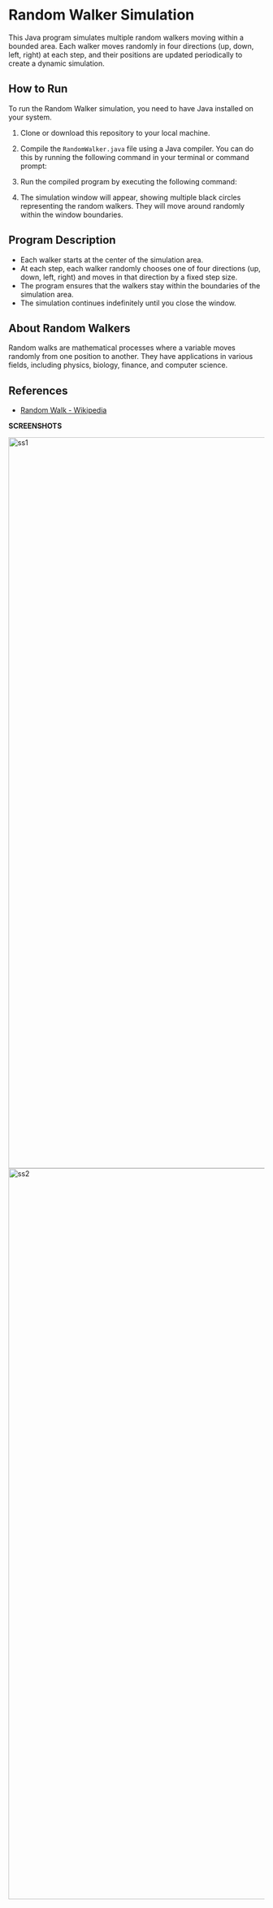 # Random Walker Simulation

This Java program simulates multiple random walkers moving within a bounded area. Each walker moves randomly in four directions (up, down, left, right) at each step, and their positions are updated periodically to create a dynamic simulation.

## How to Run

To run the Random Walker simulation, you need to have Java installed on your system.

1. Clone or download this repository to your local machine.
2. Compile the `RandomWalker.java` file using a Java compiler. You can do this by running the following command in your terminal or command prompt:


3. Run the compiled program by executing the following command:


4. The simulation window will appear, showing multiple black circles representing the random walkers. They will move around randomly within the window boundaries.

## Program Description

- Each walker starts at the center of the simulation area.
- At each step, each walker randomly chooses one of four directions (up, down, left, right) and moves in that direction by a fixed step size.
- The program ensures that the walkers stay within the boundaries of the simulation area.
- The simulation continues indefinitely until you close the window.

## About Random Walkers

Random walks are mathematical processes where a variable moves randomly from one position to another. They have applications in various fields, including physics, biology, finance, and computer science.

## References

- [Random Walk - Wikipedia](https://en.wikipedia.org/wiki/Random_walk)



**SCREENSHOTS**


<img width="1440" alt="ss1" src="https://github.com/j3nol/RandomWalker/assets/86473258/21834ce9-d2da-4f8f-9258-e284b9a48850">


<img width="1440" alt="ss2" src="https://github.com/j3nol/RandomWalker/assets/86473258/8e203d26-4d52-44ff-95a1-a2dcdd3e0ef6">




